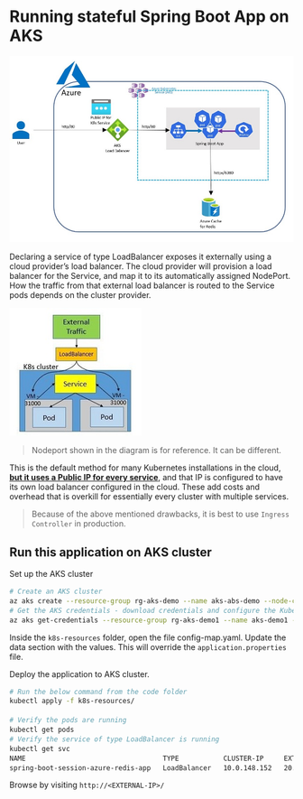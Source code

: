 # Running stateful Spring Boot App on AKS

![alt txt](/images/aks-stateless-springboot-app.jpg)

Declaring a service of type LoadBalancer exposes it externally using a cloud provider’s load balancer. The cloud provider will provision a load balancer for the Service, and map it to its automatically assigned NodePort. How the traffic from that external load balancer is routed to the Service pods depends on the cluster provider.

![alt txt](/images/aks-kubenet-traffic.jpg)

> Nodeport shown in the diagram is for reference. It can be different.

This is the default method for many Kubernetes installations in the cloud, **<ins>but it uses a Public IP for every service</ins>**, and that IP is configured to have its own load balancer configured in the cloud. These add costs and overhead that is overkill for essentially every cluster with multiple services.

> Because of the above mentioned drawbacks, it is best to use `Ingress Controller` in production.

## Run this application on AKS cluster

Set up the AKS cluster
```bash
# Create an AKS cluster
az aks create --resource-group rg-aks-demo --name aks-abs-demo --node-count 1 --generate-ssh-keys --verbose
# Get the AKS credentials - download credentials and configure the Kubernetes CLI
az aks get-credentials --resource-group rg-aks-demo1 --name aks-demo1 --verbose
```
Inside the `k8s-resources` folder, open the file config-map.yaml. Update the data section with the values. This will override the `application.properties` file.

Deploy the application to AKS cluster.
```bash
# Run the below command from the code folder
kubectl apply -f k8s-resources/

# Verify the pods are running
kubectl get pods
# Verify the service of type LoadBalancer is running
kubectl get svc
NAME                                  TYPE           CLUSTER-IP     EXTERNAL-IP   PORT(S)        AGE
spring-boot-session-azure-redis-app   LoadBalancer   10.0.148.152   20.200.88.9   80:30627/TCP   3h20m
```

Browse by visiting `http://<EXTERNAL-IP>/`
